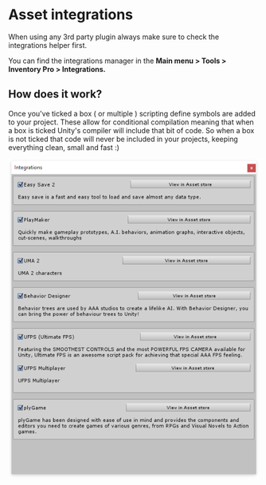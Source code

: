 # Asset integrations

When using any 3rd party plugin always make sure to check the integrations helper first.

You can find the integrations manager in the  **Main menu > Tools > Inventory Pro > Integrations.**

## How does it work?

Once you've ticked a box ( or multiple ) scripting define symbols are added to your project. These allow for conditional compilation meaning that when a box is ticked Unity's compiler will include that bit of code. So when a box is not ticked that code will never be included in your projects, keeping everything clean, small and fast :)

![](Assets/Integrations.png)